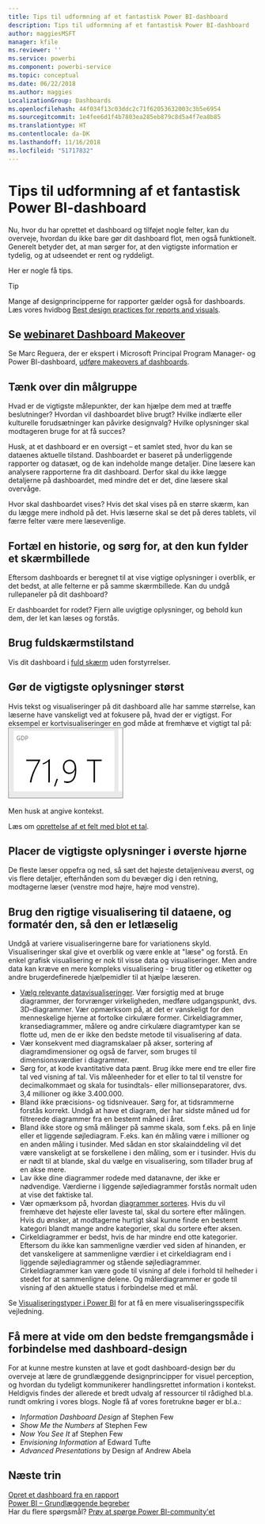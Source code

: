 ```yaml
---
title: Tips til udformning af et fantastisk Power BI-dashboard
description: Tips til udformning af et fantastisk Power BI-dashboard
author: maggiesMSFT
manager: kfile
ms.reviewer: ''
ms.service: powerbi
ms.component: powerbi-service
ms.topic: conceptual
ms.date: 06/22/2018
ms.author: maggies
LocalizationGroup: Dashboards
ms.openlocfilehash: 44f034f13c03ddc2c71f62053632003c3b5e6954
ms.sourcegitcommit: 1e4fee6d1f4b7803ea285eb879c8d5a4f7ea8b85
ms.translationtype: HT
ms.contentlocale: da-DK
ms.lasthandoff: 11/16/2018
ms.locfileid: "51717832"
---
```

# <a name="tips-for-designing-a-great-power-bi-dashboard"></a>Tips til udformning af et fantastisk Power BI-dashboard
Nu, hvor du har oprettet et dashboard og tilføjet nogle felter, kan du overveje, hvordan du ikke bare gør dit dashboard flot, men også funktionelt. Generelt betyder det, at man sørger for, at den vigtigste information er tydelig, og at udseendet er rent og ryddeligt.

Her er nogle få tips.

> [!TIP]
> Mange af designprincipperne for rapporter gælder også for dashboards.  Læs vores hvidbog [Best design practices for reports and visuals](visuals/power-bi-visualization-best-practices.md).
>
>

## <a name="watch-the-dashboard-makeover-webinarhttpsinfomicrosoftcomco-powerbi-wbnr-fy16-05may-12-dashboard-makeover-registrationhtml"></a>Se [webinaret Dashboard Makeover](https://info.microsoft.com/CO-PowerBI-WBNR-FY16-05May-12-Dashboard-Makeover-Registration.html)
Se Marc Reguera, der er ekspert i Microsoft Principal Program Manager- og Power BI-dashboard, [udføre makeovers af dashboards](https://info.microsoft.com/CO-PowerBI-WBNR-FY16-05May-12-Dashboard-Makeover-Registration.html).

## <a name="consider-your-audience"></a>Tænk over din målgruppe
Hvad er de vigtigste målepunkter, der kan hjælpe dem med at træffe beslutninger? Hvordan vil dashboardet blive brugt? Hvilke indlærte eller kulturelle forudsætninger kan påvirke designvalg? Hvilke oplysninger skal modtageren bruge for at få succes?

Husk, at et dashboard er en oversigt – et samlet sted, hvor du kan se dataenes aktuelle tilstand. Dashboardet er baseret på underliggende rapporter og datasæt, og de kan indeholde mange detaljer. Dine læsere kan analysere rapporterne fra dit dashboard. Derfor skal du ikke lægge detaljerne på dashboardet, med mindre det er det, dine læsere skal overvåge.

Hvor skal dashboardet vises? Hvis det skal vises på en større skærm, kan du lægge mere indhold på det. Hvis læserne skal se det på deres tablets, vil færre felter være mere læsevenlige.

## <a name="tell-a-story-and-keep-it-to-one-screen"></a>Fortæl en historie, og sørg for, at den kun fylder et skærmbillede
Eftersom dashboards er beregnet til at vise vigtige oplysninger i overblik, er det bedst, at alle felterne er på samme skærmbillede. Kan du undgå rullepaneler på dit dashboard?

Er dashboardet for rodet?  Fjern alle uvigtige oplysninger, og behold kun dem, der let kan læses og forstås.

## <a name="make-use-of-full-screen-mode"></a>Brug fuldskærmstilstand
Vis dit dashboard i [fuld skærm](consumer/end-user-focus.md) uden forstyrrelser.

## <a name="make-the-most-important-information-biggest"></a>Gør de vigtigste oplysninger størst
Hvis tekst og visualiseringer på dit dashboard alle har samme størrelse, kan læserne have vanskeligt ved at fokusere på, hvad der er vigtigst. For eksempel er kortvisualiseringer en god måde at fremhæve et vigtigt tal på:  
![Kortvisualisering](media/service-dashboards-design-tips/pbi_card.png)

Men husk at angive kontekst.  

Læs om [oprettelse af et felt med blot et tal](visuals/power-bi-visualization-card.md).

## <a name="put-the-most-important-information-in-the-upper-corner"></a>Placer de vigtigste oplysninger i øverste hjørne
De fleste læser oppefra og ned, så sæt det højeste detaljeniveau øverst, og vis flere detaljer, efterhånden som du bevæger dig i den retning, modtagerne læser (venstre mod højre, højre mod venstre).

## <a name="use-the-right-visualization-for-the-data-and-format-it-for-easy-reading"></a>Brug den rigtige visualisering til dataene, og formatér den, så den er letlæselig
Undgå at variere visualiseringerne bare for variationens skyld.  Visualiseringer skal give et overblik og være enkle at "læse" og forstå.  En enkel grafisk visualisering er nok til visse data og visualiseringer. Men andre data kan kræve en mere kompleks visualisering - brug titler og etiketter og andre brugerdefinerede hjælpemidler til at hjælpe læseren.  

* [Vælg relevante datavisualiseringer](https://www.youtube.com/watch?v=-tdkUYrzrio). Vær forsigtig med at bruge diagrammer, der forvrænger virkeligheden, medføre udgangspunkt, dvs. 3D-diagrammer. Vær opmærksom på, at det er vanskeligt for den menneskelige hjerne at fortolke cirkulære former. Cirkeldiagrammer, kransediagrammer, målere og andre cirkulære diagramtyper kan se flotte ud, men de er ikke den bedste metode til visualisering af data.
* Vær konsekvent med diagramskalaer på akser, sortering af diagramdimensioner og også de farver, som bruges til dimensionsværdier i diagrammer.
* Sørg for, at kode kvantitative data pænt. Brug ikke mere end tre eller fire tal ved visning af tal. Vis måleenheder for et eller to tal til venstre for decimalkommaet og skala for tusindtals- eller millionseparatorer, dvs. 3,4 millioner og ikke 3.400.000.
* Bland ikke præcisions- og tidsniveauer. Sørg for, at tidsrammerne forstås korrekt.  Undgå at have et diagram, der har sidste måned ud for filtrerede diagrammer fra en bestemt måned i året.
* Bland ikke store og små målinger på samme skala, som f.eks. på en linje eller et liggende søjlediagram.  F.eks. kan én måling være i millioner og en anden måling i tusinder.  Med sådan en stor skalainddeling vil det være vanskeligt at se forskellene i den måling, som er i tusinder.  Hvis du er nødt til at blande, skal du vælge en visualisering, som tillader brug af en akse mere.
* Lav ikke dine diagrammer rodede med datanavne, der ikke er nødvendige. Værdierne i liggende søjlediagrammer forstås normalt uden at vise det faktiske tal.
* Vær opmærksom på, hvordan [diagrammer sorteres](consumer/end-user-change-sort.md).  Hvis du vil fremhæve det højeste eller laveste tal, skal du sortere efter målingen.  Hvis du ønsker, at modtagerne hurtigt skal kunne finde en bestemt kategori blandt mange andre kategorier, skal du sortere efter aksen.  
* Cirkeldiagrammer er bedst, hvis de har mindre end otte kategorier. Eftersom du ikke kan sammenligne værdier ved siden af hinanden, er det vanskeligere at sammenligne værdier i et cirkeldiagram end i liggende søjlediagrammer og stående søjlediagrammer. Cirkeldiagrammer kan være gode til visning af dele i forhold til helheder i stedet for at sammenligne delene. Og målerdiagrammer er gode til visning af den aktuelle status i forbindelse med et mål.

Se [Visualiseringstyper i Power BI](visuals/power-bi-visualization-types-for-reports-and-q-and-a.md) for at få en mere visualiseringsspecifik vejledning.  

## <a name="learning-more-about-best-practice-dashboard-design"></a>Få mere at vide om den bedste fremgangsmåde i forbindelse med dashboard-design
For at kunne mestre kunsten at lave et godt dashboard-design bør du overveje at lære de grundlæggende designprincipper for visuel perception, og hvordan du tydeligt kommunikerer handlingsrettet information i kontekst. Heldigvis findes der allerede et bredt udvalg af ressourcer til rådighed bl.a. rundt omkring i vores blogs. Nogle få af vores foretrukne bøger er bl.a.:

* *Information Dashboard Design* af Stephen Few  
* *Show Me the Numbers* af Stephen Few  
* *Now You See It* af Stephen Few  
* *Envisioning Information* af Edward Tufte  
* *Advanced Presentations* by Design af Andrew Abela   

## <a name="next-steps"></a>Næste trin
[Opret et dashboard fra en rapport](service-dashboard-create.md)  
[Power BI – Grundlæggende begreber](consumer/end-user-basic-concepts.md)  
Har du flere spørgsmål? [Prøv at spørge Power BI-community'et](http://community.powerbi.com/)
